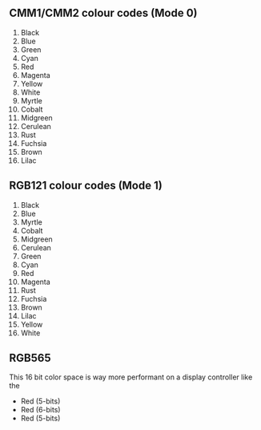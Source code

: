 ## CMM1/CMM2 colour codes (Mode 0)

1. Black
2. Blue
3. Green
4. Cyan
5. Red
6. Magenta
7. Yellow
8. White
9. Myrtle
10. Cobalt
11. Midgreen
12. Cerulean
13. Rust
14. Fuchsia
15. Brown
16. Lilac


## RGB121 colour codes (Mode 1)

1. Black
2. Blue
3. Myrtle
4. Cobalt
5. Midgreen
6. Cerulean
7. Green
8. Cyan
9. Red
10. Magenta
11. Rust
12. Fuchsia
13. Brown
14. Lilac
15. Yellow
16. White

<!--
## CMM1/CMM2 colour codes (Mode 0)

ID  | RGB121  | Name  | Web RGB (Decimal)       | Web RGB (Hex)   | Color swatch   
-:  |:-:      | :-:   |  :-                     | :-              | :-:  
1   | 0000 | Black    | rgb(0, 0, 0)          |  #000000      | <span style="color: #000000;">■</span>
2   | 0001 | Blue     | rgb(0, 0, 170)        |  #0000AA      | <span style="color: #0000AA;">■</span>
3   | 0010 | Green    | rgb(0, 85, 0)         |  #005500      | <span style="color: #005500;">■</span>
4   | 0011 | Cyan     | rgb(0, 85, 170)       |  #0055AA      | <span style="color: #0055AA;">■</span>
5   | 0100 | Red      | rgb(0, 170, 0)        |  #00AA00      | <span style="color: #00AA00;">■</span>
6   | 0101 | Magenta  | rgb(0, 170, 170)      |  #00AAAA      | <span style="color: #00AAAA;">■</span>
7   | 0110 | Yellow   | rgb(0, 255, 0)        |  #00FF00      | <span style="color: #00FF00;">■</span>
8   | 0111 | White    | rgb(0, 255, 170)      |  #00FFAA      | <span style="color: #00FFAA;">■</span>
9   | 1000 | Myrtle   | rgb(170, 0, 0)        |  #AA0000      | <span style="color: #AA0000;">■</span>
10  | 1001 | Cobalt   | rgb(170, 0, 170)      |  #AA00AA      | <span style="color: #AA00AA;">■</span>
11  | 1010 | Midgreen | rgb(170, 85, 0)       |  #AA5500      | <span style="color: #AA5500;">■</span>
12  | 1011 | Cerulean | rgb(170, 85, 170)     |  #AA55AA      | <span style="color: #AA55AA;">■</span>
13  | 1100 | Rust     | rgb(170, 170, 0)      |  #AAAA00      | <span style="color: #AAAA00;">■</span>
14  | 1101 | Fuchsia  | rgb(170, 170, 170)    |  #AAAAAA      | <span style="color: #AAAAAA;">■</span>
15  | 1110 | Brown    | rgb(170, 255, 0)      |  #AAFF00      | <span style="color: #AAFF00;">■</span>
16  | 1111 | Lilac    | rgb(170, 255, 170)    |  #AAFFAA      | <span style="color: #AAFFAA;">■</span>


Black	0000	0	0	0	rgb(0, 0, 0)	#000000
Blue	0001	0	0	1	rgb(0, 0, 170)	#0000AA
Midgreen	0010	0	1	0	rgb(0, 85, 0)	#005500
Cerulean	0011	0	1	1	rgb(0, 85, 170)	#0055AA
Green	0100	0	2	0	rgb(0, 170, 0)	#00AA00
Cyan	0101	0	2	1	rgb(0, 170, 170)	#00AAAA
Myrtle	0110	0	3	0	rgb(0, 255, 0)	#00FF00
Cobalt	0111	0	3	1	rgb(0, 255, 170)	#00FFAA
Red	1000	1	0	0	rgb(170, 0, 0)	#AA0000
Fuchsia	1001	1	0	1	rgb(170, 0, 170)	#AA00AA
Brown	1010	1	1	0	rgb(170, 85, 0)	#AA5500
Lilac	1011	1	1	1	rgb(170, 85, 170)	#AA55AA
Yellow	1100	1	2	0	rgb(170, 170, 0)	#AAAA00
White	1101	1	2	1	rgb(170, 170, 170)	#AAAAAA
Rust	1110	1	3	0	rgb(170, 255, 0)	#AAFF00
Magenta	1111	1	3	1	rgb(170, 255, 170)	#AAFFAA

## RGB121 colour codes (Mode 1)

| ID | RGB121  | Name     | Web RGB (Decimal)    | Web RGB (Hex)  | Color swatch   
|:-: |:-:      | :-:      |  :-                  | :-             | :-:  
| 1  | 0000    | Black    | rgb(0, 0, 0)       | #000000      | <span style="color: #000000;">■</span>
| 2  | 0001    | Blue     | rgb(0, 0, 170)     | #0000AA      | <span style="color: #0000AA;">■</span>
| 3  | 0010    | Myrtle   | rgb(0, 85, 0)      | #005500      | <span style="color: #005500;">■</span>
| 4  | 0011    | Cobalt   | rgb(0, 85, 170)    | #0055AA      | <span style="color: #0055AA;">■</span>
| 5  | 0100    | Midgreen | rgb(0, 170, 0)     | #00AA00      | <span style="color: #00AA00;">■</span>
| 6  | 0101    | Cerulean | rgb(0, 170, 170)   | #00AAAA      | <span style="color: #00AAAA;">■</span>
| 7  | 0110    | Green    | rgb(0, 255, 0)     | #00FF00      | <span style="color: #00FF00;">■</span>
| 8  | 0111    | Cyan     | rgb(0, 255, 170)   | #00FFAA      | <span style="color: #00FFAA;">■</span>
| 9  | 1000    | Red      | rgb(170, 0, 0)     | #AA0000      | <span style="color: #AA0000;">■</span>
| 10 | 1001    | Magenta  | rgb(170, 0, 170)   | #AA00AA      | <span style="color: #AA00AA;">■</span>
| 11 | 1010    | Rust     | rgb(170, 85, 0)    | #AA5500      | <span style="color: #AA5500;">■</span>
| 12 | 1011    | Fuchsia  | rgb(170, 85, 170)  | #AA55AA      | <span style="color: #AA55AA;">■</span>
| 13 | 1100    | Brown    | rgb(170, 170, 0)   | #AAAA00      | <span style="color: #AAAA00;">■</span>
| 14 | 1101    | Lilac    | rgb(170, 170, 170) | #AAAAAA      | <span style="color: #AAAAAA;">■</span>
| 15 | 1110    | Yellow   | rgb(170, 255, 0)   | #AAFF00      | <span style="color: #AAFF00;">■</span>
| 16 | 1111    | White    | rgb(170, 255, 170) | #AAFFAA      | <span style="color: #AAFFAA;">■</span>
-->
## RGB565

This 16 bit color space is way more performant on a display controller like the 

* Red (5-bits)
* Red (6-bits)
* Red (5-bits)